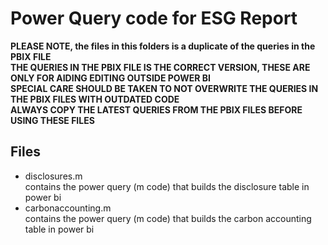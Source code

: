 # Power Query code for ESG Report

**PLEASE NOTE, the files in this folders is a duplicate of the queries in the PBIX FILE**  
**THE QUERIES IN THE PBIX FILE IS THE CORRECT VERSION, THESE ARE ONLY FOR AIDING EDITING OUTSIDE POWER BI**  
**SPECIAL CARE SHOULD BE TAKEN TO NOT OVERWRITE THE QUERIES IN THE PBIX FILES WITH OUTDATED CODE**  
**ALWAYS COPY THE LATEST QUERIES FROM THE PBIX FILES BEFORE USING THESE FILES**  

## Files
- disclosures.m  
contains the power query (m code) that builds the disclosure table in power bi
- carbonaccounting.m  
contains the power query (m code) that builds the carbon accounting table in power bi